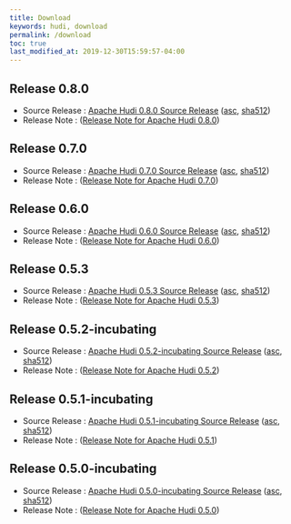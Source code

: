 ```yaml
---
title: Download
keywords: hudi, download
permalink: /download
toc: true
last_modified_at: 2019-12-30T15:59:57-04:00
---
```


## Release 0.8.0
* Source Release : [Apache Hudi 0.8.0 Source Release](https://downloads.apache.org/hudi/0.8.0/hudi-0.8.0.src.tgz) ([asc](https://downloads.apache.org/hudi/0.8.0/hudi-0.8.0.src.tgz.asc), [sha512](https://downloads.apache.org/hudi/0.8.0/hudi-0.8.0.src.tgz.sha512))
* Release Note : ([Release Note for Apache Hudi 0.8.0](/releases.html#release-080-docs))

## Release 0.7.0
* Source Release : [Apache Hudi 0.7.0 Source Release](https://downloads.apache.org/hudi/0.7.0/hudi-0.7.0.src.tgz) ([asc](https://downloads.apache.org/hudi/0.7.0/hudi-0.7.0.src.tgz.asc), [sha512](https://downloads.apache.org/hudi/0.7.0/hudi-0.7.0.src.tgz.sha512))
* Release Note : ([Release Note for Apache Hudi 0.7.0](/releases.html#release-070-docs))

## Release 0.6.0
* Source Release : [Apache Hudi 0.6.0 Source Release](https://downloads.apache.org/hudi/0.6.0/hudi-0.6.0.src.tgz) ([asc](https://downloads.apache.org/hudi/0.6.0/hudi-0.6.0.src.tgz.asc), [sha512](https://downloads.apache.org/hudi/0.6.0/hudi-0.6.0.src.tgz.sha512))
* Release Note : ([Release Note for Apache Hudi 0.6.0](/releases.html#release-060-docs))

## Release 0.5.3
* Source Release : [Apache Hudi 0.5.3 Source Release](https://downloads.apache.org/hudi/0.5.3/hudi-0.5.3.src.tgz) ([asc](https://downloads.apache.org/hudi/0.5.3/hudi-0.5.3.src.tgz.asc), [sha512](https://downloads.apache.org/hudi/0.5.3/hudi-0.5.3.src.tgz.sha512))
* Release Note : ([Release Note for Apache Hudi 0.5.3](/releases.html#release-053-docs))

## Release 0.5.2-incubating
* Source Release : [Apache Hudi 0.5.2-incubating Source Release](https://downloads.apache.org/hudi/0.5.2-incubating/hudi-0.5.2-incubating.src.tgz) ([asc](https://downloads.apache.org/hudi/0.5.2-incubating/hudi-0.5.2-incubating.src.tgz.asc), [sha512](https://downloads.apache.org/hudi/0.5.2-incubating/hudi-0.5.2-incubating.src.tgz.sha512))
* Release Note : ([Release Note for Apache Hudi 0.5.2](/older-releases#release-052-incubating-docs))

## Release 0.5.1-incubating
* Source Release : [Apache Hudi 0.5.1-incubating Source Release](https://downloads.apache.org/hudi/0.5.1-incubating/hudi-0.5.1-incubating.src.tgz) ([asc](https://downloads.apache.org/hudi/0.5.1-incubating/hudi-0.5.1-incubating.src.tgz.asc), [sha512](https://downloads.apache.org/hudi/0.5.1-incubating/hudi-0.5.1-incubating.src.tgz.sha512))
* Release Note : ([Release Note for Apache Hudi 0.5.1](/older-releases#release-051-incubating-docs))

## Release 0.5.0-incubating
* Source Release : [Apache Hudi 0.5.0-incubating Source Release](https://downloads.apache.org/hudi/0.5.0-incubating/hudi-0.5.0-incubating.src.tgz) ([asc](https://downloads.apache.org/hudi/0.5.0-incubating/hudi-0.5.0-incubating.src.tgz.asc), [sha512](https://downloads.apache.org/hudi/0.5.0-incubating/hudi-0.5.0-incubating.src.tgz.sha512))
* Release Note : ([Release Note for Apache Hudi 0.5.0](/older-releases#release-050-incubating-docs))

